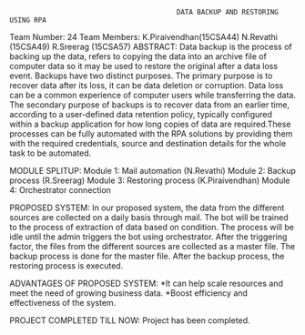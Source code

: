                                              DATA BACKUP AND RESTORING USING RPA
Team Number: 24
Team Members: K.Piraivendhan(15CSA44)
              N.Revathi     (15CSA49)
              R.Sreerag     (15CSA57)
 ABSTRACT:
Data backup is the process of backing up the data, refers to copying the data into an archive file of computer data so it may be used to restore the original after a data loss event. Backups have two distinct purposes. The primary purpose is to recover data after its loss, it can be data deletion or corruption. Data loss can be a common experience of computer users while transferring the data. 
The secondary purpose of backups is to recover data from an earlier time, according to a user-defined data retention policy, typically configured within a backup application for how long copies of data are required.These processes can be fully automated with the RPA solutions by providing them with the required credentials, source and destination details for the whole task to be automated. 

MODULE SPLITUP:
Module 1: Mail automation    (N.Revathi)
Module 2: Backup process     (R.Sreerag)
Module 3: Restoring process  (K.Piraivendhan)
Module 4: Orchestrator connection

PROPOSED SYSTEM:
In our proposed system, the data from the different sources are collected on a daily basis through mail. The bot will be trained to the process of extraction of data based on condition. The process will be idle until the admin triggers the bot using orchestrator. After the triggering factor, the files from the different sources are collected as a master file. The backup process is done for the master file.
After the backup process, the restoring process is executed.

ADVANTAGES OF PROPOSED SYSTEM:
*It can help scale resources and meet the need of growing business data.
*Boost efficiency and effectiveness of the system.

PROJECT COMPLETED TILL NOW:
Project has been completed.
